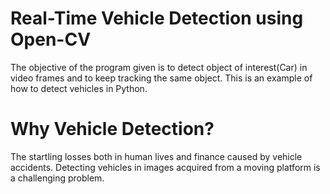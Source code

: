 

# Real-Time Vehicle Detection using Open-CV

The objective of the program given is to detect object of interest(Car) in video frames and to keep tracking the same object. This is an example of how to detect vehicles in Python.

# Why Vehicle Detection?

The startling losses both in human lives and finance caused by vehicle accidents.
Detecting vehicles in images acquired from a moving platform is a challenging problem.
